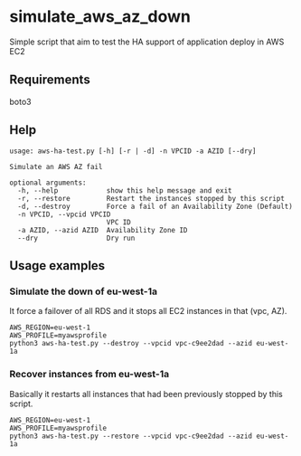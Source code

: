 # simulate_aws_az_down
Simple script that aim to test the HA support of application deploy in AWS EC2

## Requirements

boto3

## Help

```
usage: aws-ha-test.py [-h] [-r | -d] -n VPCID -a AZID [--dry]

Simulate an AWS AZ fail

optional arguments:
  -h, --help            show this help message and exit
  -r, --restore         Restart the instances stopped by this script
  -d, --destroy         Force a fail of an Availability Zone (Default)
  -n VPCID, --vpcid VPCID
                        VPC ID
  -a AZID, --azid AZID  Availability Zone ID
  --dry                 Dry run
```

## Usage examples

### Simulate the down of eu-west-1a

It force a failover of all RDS and it stops all EC2 instances in that (vpc, AZ).

```
AWS_REGION=eu-west-1
AWS_PROFILE=myawsprofile
python3 aws-ha-test.py --destroy --vpcid vpc-c9ee2dad --azid eu-west-1a
```


### Recover instances from eu-west-1a 

Basically it restarts all instances that had been previously stopped by this script.

```
AWS_REGION=eu-west-1
AWS_PROFILE=myawsprofile
python3 aws-ha-test.py --restore --vpcid vpc-c9ee2dad --azid eu-west-1a
```
